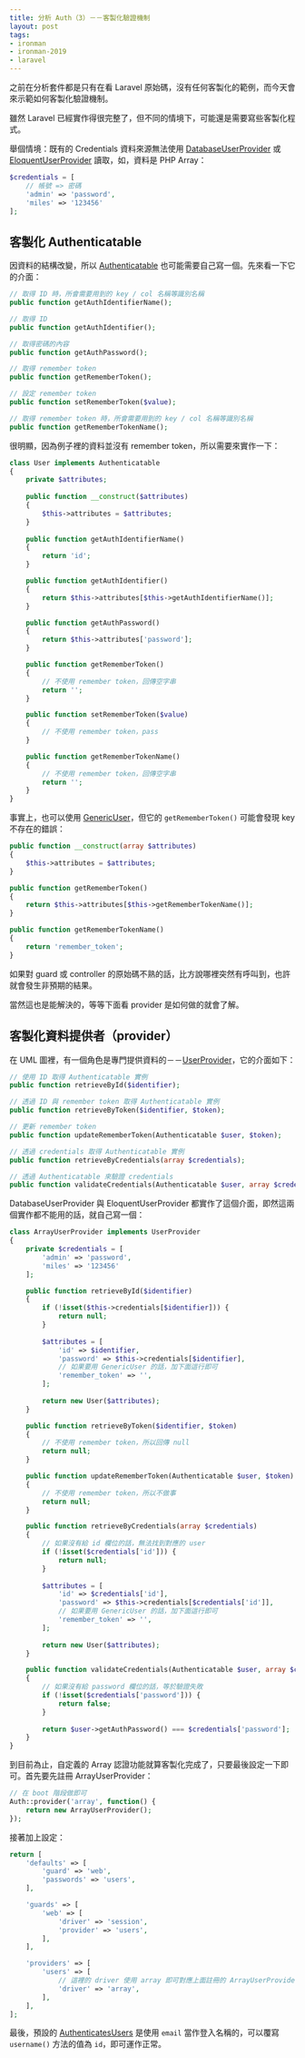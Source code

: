 ```yaml
---
title: 分析 Auth（3）－－客製化驗證機制
layout: post
tags:
- ironman
- ironman-2019
- laravel
---
```


之前在分析套件都是只有在看 Laravel 原始碼，沒有任何客製化的範例，而今天會來示範如何客製化驗證機制。

雖然 Laravel 已經實作得很完整了，但不同的情境下，可能還是需要寫些客製化程式。

舉個情境：既有的 Credentials 資料來源無法使用 [DatabaseUserProvider][] 或 [EloquentUserProvider][] 讀取，如，資料是 PHP Array：

```php
$credentials = [
    // 帳號 => 密碼
    'admin' => 'password',
    'miles' => '123456'
];
```

## 客製化 Authenticatable

因資料的結構改變，所以 [Authenticatable][] 也可能需要自己寫一個。先來看一下它的介面：

```php
// 取得 ID 時，所會需要用到的 key / col 名稱等識別名稱 
public function getAuthIdentifierName();

// 取得 ID
public function getAuthIdentifier();

// 取得密碼的內容
public function getAuthPassword();

// 取得 remember token
public function getRememberToken();

// 設定 remember token
public function setRememberToken($value);

// 取得 remember token 時，所會需要用到的 key / col 名稱等識別名稱
public function getRememberTokenName();
```

很明顯，因為例子裡的資料並沒有 remember token，所以需要來實作一下：

```php
class User implements Authenticatable
{
    private $attributes;
    
    public function __construct($attributes)
    {
        $this->attributes = $attributes;
    }
    
    public function getAuthIdentifierName()
    {
        return 'id';
    }

    public function getAuthIdentifier()
    {
        return $this->attributes[$this->getAuthIdentifierName()];
    }

    public function getAuthPassword()
    {
        return $this->attributes['password'];
    }

    public function getRememberToken()
    {
        // 不使用 remember token，回傳空字串
        return '';
    }

    public function setRememberToken($value)
    {
        // 不使用 remember token，pass
    }

    public function getRememberTokenName()
    {
        // 不使用 remember token，回傳空字串
        return '';   
    }
}
```

事實上，也可以使用 [GenericUser][]，但它的 `getRememberToken()` 可能會發現 key 不存在的錯誤：

```php
public function __construct(array $attributes)
{
    $this->attributes = $attributes;
}

public function getRememberToken()
{
    return $this->attributes[$this->getRememberTokenName()];
}

public function getRememberTokenName()
{
    return 'remember_token';
}
```

如果對 guard 或 controller 的原始碼不熟的話，比方說哪裡突然有呼叫到，也許就會發生非預期的結果。

當然這也是能解決的，等等下面看 provider 是如何做的就會了解。

## 客製化資料提供者（provider）

在 UML 圖裡，有一個角色是專門提供資料的－－[UserProvider][]，它的介面如下：

```php
// 使用 ID 取得 Authenticatable 實例
public function retrieveById($identifier);

// 透過 ID 與 remember token 取得 Authenticatable 實例
public function retrieveByToken($identifier, $token);

// 更新 remember token
public function updateRememberToken(Authenticatable $user, $token);

// 透過 credentials 取得 Authenticatable 實例
public function retrieveByCredentials(array $credentials);

// 透過 Authenticatable 來驗證 credentials
public function validateCredentials(Authenticatable $user, array $credentials);
```

DatabaseUserProvider 與 EloquentUserProvider 都實作了這個介面，即然這兩個實作都不能用的話，就自己寫一個：

```php
class ArrayUserProvider implements UserProvider
{
    private $credentials = [
        'admin' => 'password',
        'miles' => '123456'
    ];

    public function retrieveById($identifier)
    {
        if (!isset($this->credentials[$identifier])) {
            return null;
        }
        
        $attributes = [
            'id' => $identifier,
            'password' => $this->credentials[$identifier],
            // 如果要用 GenericUser 的話，加下面這行即可
            'remember_token' => '',
        ];
        
        return new User($attributes);
    }

    public function retrieveByToken($identifier, $token)
    {
        // 不使用 remember token，所以回傳 null
        return null;
    }

    public function updateRememberToken(Authenticatable $user, $token)
    {
        // 不使用 remember token，所以不做事
        return null;
    }

    public function retrieveByCredentials(array $credentials)
    {
        // 如果沒有給 id 欄位的話，無法找到對應的 user
        if (!isset($credentials['id'])) {
            return null;
        }
        
        $attributes = [
            'id' => $credentials['id'],
            'password' => $this->credentials[$credentials['id']],
            // 如果要用 GenericUser 的話，加下面這行即可
            'remember_token' => '',
        ];
        
        return new User($attributes);
    }

    public function validateCredentials(Authenticatable $user, array $credentials)
    {
        // 如果沒有給 password 欄位的話，等於驗證失敗
        if (!isset($credentials['password'])) {
            return false;
        }
        
        return $user->getAuthPassword() === $credentials['password'];
    }
}
```

到目前為止，自定義的 Array 認證功能就算客製化完成了，只要最後設定一下即可。首先要先註冊 ArrayUserProvider：

```php
// 在 boot 階段做即可
Auth::provider('array', function() {
    return new ArrayUserProvider();
});
```

接著加上設定：

```php
return [
    'defaults' => [
        'guard' => 'web',
        'passwords' => 'users',
    ],

    'guards' => [
        'web' => [
            'driver' => 'session',
            'provider' => 'users',
        ],
    ],

    'providers' => [
        'users' => [
            // 這裡的 driver 使用 array 即可對應上面註冊的 ArrayUserProvider
            'driver' => 'array',
        ],
    ],
];
```

最後，預設的 [AuthenticatesUsers][] 是使用 `email` 當作登入名稱的，可以覆寫 `username()` 方法的值為 `id`，即可運作正常。

[AuthenticatesUsers]: https://github.com/laravel/framework/blob/v5.7.6/src/Illuminate/Foundation/Auth/AuthenticatesUsers.php
[Authenticatable]: https://github.com/laravel/framework/blob/v5.7.6/src/Illuminate/Auth/Authenticatable.php
[DatabaseUserProvider]: https://github.com/laravel/framework/blob/v5.7.6/src/Illuminate/Auth/DatabaseUserProvider.php
[EloquentUserProvider]: https://github.com/laravel/framework/blob/v5.7.6/src/Illuminate/Auth/EloquentUserProvider.php
[GenericUser]: https://github.com/laravel/framework/blob/v5.7.6/src/Illuminate/Auth/GenericUser.php
[UserProvider]: https://github.com/laravel/framework/blob/v5.7.6/src/Illuminate/Contracts/Auth/UserProvider.php
